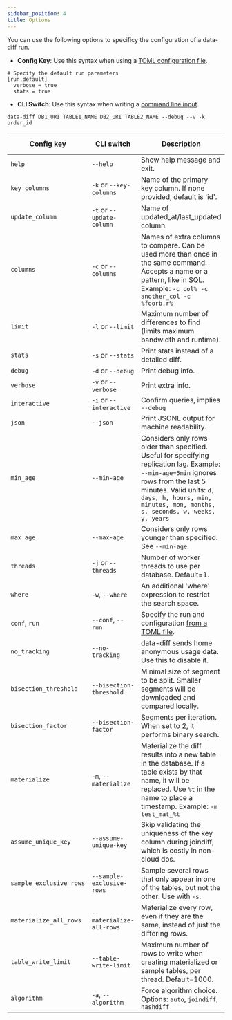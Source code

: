 ```yaml
---
sidebar_position: 4
title: Options
---
```



You can use the following options to specificy the configuration of a data-diff run.

- **Config Key**: Use this syntax when using a [TOML configuration file](./how_to_use_with_toml.md).
```
# Specify the default run parameters
[run.default]
  verbose = true
  stats = true
```

- **CLI Switch**: Use this syntax when writing a [command line input](./how_to_use_with_command_line.md).
```
data-diff DB1_URI TABLE1_NAME DB2_URI TABLE2_NAME --debug --v -k order_id
```


| Config key     | CLI switch                 | Description                                      | Within-Database | Cross-Database |
|-----------------|----------------------------|--------------------------------------------------------------------|---|----|
| `help`          | `--help`                   | Show help message and exit.                                        | ✅ | ✅ |
| `key_columns`  | `-k` or `--key-columns`    | Name of the primary key column. If none provided, default is 'id'. | ✅ | ✅ |
| `update_column` | `-t` or `--update-column`  | Name of updated_at/last_updated column.                            | ✅ | ✅ |
| `columns`      | `-c` or `--columns`        | Names of extra columns to compare.  Can be used more than once in the same command. Accepts a name or a pattern, like in SQL. Example: `-c col% -c another_col -c %foorb.r%` | ✅ | ✅ |
| `limit`   | `-l` or `--limit`           | Maximum number of differences to find (limits maximum bandwidth and runtime). | ✅ | ✅ |
| `stats`   | `-s` or `--stats`           | Print stats instead of a detailed diff. | ✅ | ✅ |
| `debug`   | `-d` or `--debug`           | Print debug info. | ✅ | ✅ |
| `verbose`   | `-v` or `--verbose`           | Print extra info. | ✅ | ✅ |
| `interactive`   | `-i` or `--interactive`           | Confirm queries, implies `--debug` | ✅ | ✅ |
| `json`   | `--json`           | Print JSONL output for machine readability. | ✅ | ✅ |
| `min_age`   | `--min-age`       | Considers only rows older than specified. Useful for specifying replication lag. Example: `--min-age=5min` ignores rows from the last 5 minutes. Valid units: `d, days, h, hours, min, minutes, mon, months, s, seconds, w, weeks, y, years` | ✅ | ✅ |
| `max_age`   | `--max-age`           | Considers only rows younger than specified. See `--min-age`. | ✅ | ✅ |
| `threads`   | `-j` or `--threads`           | Number of worker threads to use per database. Default=1. | ✅ | ✅ |
| `where`   | `-w`, `--where`           | An additional 'where' expression to restrict the search space. | ✅ | ✅ |
| `conf`, `run`   | `--conf`, `--run`           | Specify the run and configuration [from a TOML file](how_to_use_with_toml.md). | ✅ | ✅ |
| `no_tracking`   | `--no-tracking`           | data-diff sends home anonymous usage data. Use this to disable it. | ✅ | ✅ |
| `bisection_threshold`   | `--bisection-threshold`           | Minimal size of segment to be split. Smaller segments will be downloaded and compared locally. |   | ✅ |
| `bisection_factor`   | `--bisection-factor`           | Segments per iteration. When set to 2, it performs binary search. |   | ✅ |
| `materialize`   | `-m`, `--materialize`           | Materialize the diff results into a new table in the database. If a table exists by that name, it will be replaced. Use `%t` in the name to place a timestamp. Example: `-m test_mat_%t` | ✅ |  |
| `assume_unique_key`   | `--assume-unique-key`           | Skip validating the uniqueness of the key column during joindiff, which is costly in non-cloud dbs. | ✅ |  |
| `sample_exclusive_rows`   | `--sample-exclusive-rows`           | Sample several rows that only appear in one of the tables, but not the other. Use with `-s`. | ✅ |  |
| `materialize_all_rows`   | `--materialize-all-rows`           | Materialize every row, even if they are the same, instead of just the differing rows. | ✅ |  |
| `table_write_limit`   | `--table-write-limit`           | Maximum number of rows to write when creating materialized or sample tables, per thread. Default=1000. | ✅ |  |
| `algorithm`   | `-a`, `--algorithm`  | Force algorithm choice. Options: `auto`, `joindiff`, `hashdiff` | ✅ |  |
